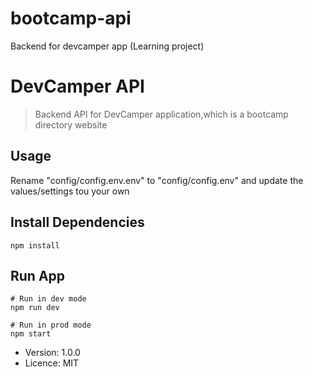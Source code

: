 # bootcamp-api
Backend for devcamper app (Learning project)
# DevCamper API

> Backend API for DevCamper application,which is a bootcamp directory website

## Usage

Rename "config/config.env.env" to "config/config.env" and update the values/settings tou your own

## Install Dependencies
```
npm install
```

## Run App
```
# Run in dev mode 
npm run dev

# Run in prod mode
npm start
```

- Version: 1.0.0
-  Licence: MIT
